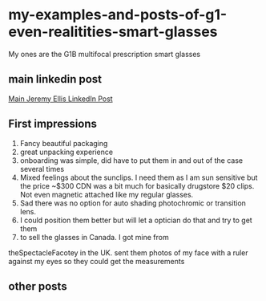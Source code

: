 # my-examples-and-posts-of-g1-even-realitities-smart-glasses
My ones are the G1B multifocal prescription smart glasses



## main linkedin post

[Main Jeremy Ellis LinkedIn Post](https://www.linkedin.com/posts/jeremy-ellis-4237a9bb_smartglasses-activity-7319089811049365506-vsM5?utm_source=share&utm_medium=member_android&rcm=ACoAABmRbRsBc_LrBG_2C93tjfsAk1HH-UumXW0)


## First impressions

1. Fancy beautiful packaging
2. great unpacking experience
3. onboarding was simple, did have to put them in and out of the case several times
4. Mixed feelings about the sunclips. I need them as I am sun sensitive but the price
 ~$300 CDN was a bit much for basically drugstore $20 clips. Not even magnetic attached
like my regular glasses.
1. Sad there was no option for auto shading photochromic or transition lens.
2. I could position them better but will let a optician do that and try to get them
3. to sell the glasses in Canada. I got mine from  

theSpectacleFacotey in the UK. sent them photos of my face with a ruler against my eyes so they could get the measurements




## other posts







